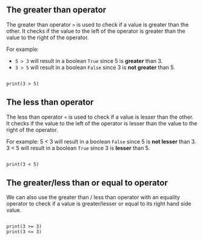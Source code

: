 ## The greater than operator
The greater than operator `>` is used to check if a value is greater than the other.
It checks if the value to the left of the operator is greater than the value to the right of the operator.

For example:

- `5 > 3` will result in a boolean `True` since 5 is **greater** than 3.
- `3 > 5` will result in a boolean `False` since 3 is **not greater** than 5.

<Editor lang="python">
<code>
print(3 > 5)
</code>
</Editor>

## The less than operator
The less than operator `<` is used to check if a value is lesser than the other.
It checks if the value to the left of the operator is lesser than the value to the right of the operator.

For example:
5 < 3 will result in a boolean `False` since 5 is **not lesser** than 3.
3 < 5 will result in a boolean `True` since 3 is **lesser** than 5.

<Editor lang="python">
<code>
print(3 < 5)
</code>
</Editor>

## The greater/less than or equal to operator
We can also use the greater than / less than operator with an equality operator to check if a value is greater/lesser or equal to its right hand side value.

<Editor lang="python">
<code>
print(3 >= 3)
print(3 <= 3)
</code>
</Editor>